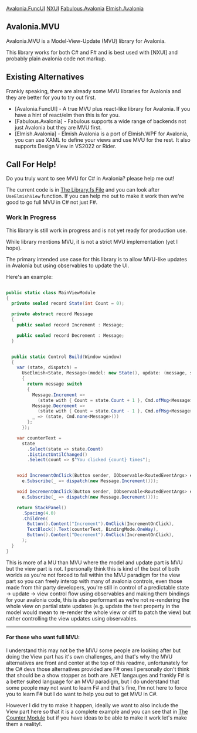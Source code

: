 [Avalonia.FuncUI](https://github.com/fsprojects/Avalonia.FuncUI)
[NXUI](https://github.com/wieslawsoltes/NXUI)
[Fabulous.Avalonia](https://github.com/fabulous-dev/Fabulous.Avalonia)
[Elmish.Avalonia](https://github.com/JordanMarr/Elmish.Avalonia)

## Avalonia.MVU

Avalonia.MVU is a Model-View-Update (MVU) library for Avalonia.

This library works for both C# and F# and is best used with [NXUI] and probably plain avalonia code not markup.

## Existing Alternatives

Frankly speaking, there are already some MVU libraries for Avalonia and they are better for you to try out first.

- [Avalonia.FuncUI] - A true MVU plus react-like library for Avalonia. If you have a hint of react/elm then this is for you.
- [Fabulous.Avalonia] - Fabulous supports a wide range of backends not just Avalonia but they are MVU first.
- [Elmish.Avalonia] - Elmish Avalonia is a port of Elmish.WPF for Avalonia, you can use XAML to define your views and use MVU for the rest. It also supports Design View in VS2022 or Rider.

## Call For Help!

Do you truly want to see MVU for C# in Avalonia? please help me out!

The current code is in [The Library.fs File](./src/Avalonia.Mvu/Library.fs) and you can look after `UseElmishView` function. If you can help me out to make it work then we're good to go full MVU in C# not just F#.

### Work In Progress

This library is still work in progress and is not yet ready for production use.

While library mentions MVU, it is not a strict MVU implementation (yet I hope).

The primary intended use case for this library is to allow MVU-like updates in Avalonia but using observables to update the UI.

Here's an example:

```csharp

public static class MainViewModule
{
  private sealed record State(int Count = 0);

  private abstract record Message
  {
    public sealed record Increment : Message;

    public sealed record Decrement : Message;
  }


  public static Control Build(Window window)
  {
    var (state, dispatch) =
      UseElmish<State, Message>(model: new State(), update: (message, state) =>
      {
        return message switch
        {
          Message.Increment =>
            (state with { Count = state.Count + 1 }, Cmd.ofMsg<Message>(new Message.SetName("Increment"))),
          Message.Decrement =>
            (state with { Count = state.Count - 1 }, Cmd.ofMsg<Message>(new Message.SetName("Decrement"))),
          _ => (state, Cmd.none<Message>())
        };
      });

    var counterText =
      state
        .Select(state => state.Count)
        .DistinctUntilChanged()
        .Select(count => $"You clicked {count} times");


    void IncrementOnClick(Button sender, IObservable<RoutedEventArgs> e) =>
      e.Subscribe(_ => dispatch(new Message.Increment()));

    void DecrementOnClick(Button sender, IObservable<RoutedEventArgs> e) =>
      e.Subscribe(_ => dispatch(new Message.Decrement()));

    return StackPanel()
      .Spacing(4.0)
      .Children(
        Button().Content("Increment").OnClick(IncrementOnClick),
        TextBlock().Text(counterText, BindingMode.OneWay),
        Button().Content("Decrement").OnClick(IncrementOnClick),
      );
  }
}
```

This is more of a MU than MVU where the model and update part is MVU but the view part is not. I personally think this is kind of the best of both worlds as you're not forced to fall within the MVU paradigm for the view part so you can freely interop with many of avalonia controls, even those made from thir party developers, you're still in control of a predictable state -> update -> view control flow using observables and making them bindings for your avalonia code, this is also performant as we're not re-rendering the whole view on partial state updates (e.g. update the text property in the model would mean to re-render the whole view or diff to patch the view) but rather controlling the view updates using observables.

---

#### For those who want full MVU:

I understand this may not be the MVU some people are looking after but doing the View part has it's own challenges, and that's why the MVU alternatives are front and center at the top of this readme, unfortunately for the C# devs those alternatives provided are F# ones I personally don't think that should be a show stopper as both are .NET langauges and frankly F# is a better suited language for an MVU paradigm, but I do understand that some people may not want to learn F# and that's fine, I'm not here to force you to learn F# but I do want to help you out to get MVU in C#.

However I did try to make it happen, ideally we want to also include the View part here so that it is a complete example and you can see that in [The Counter Module](./src/samples/CSharp/CounterModule.cs) but if you have ideas to be able to make it work let's make them a reality!.
